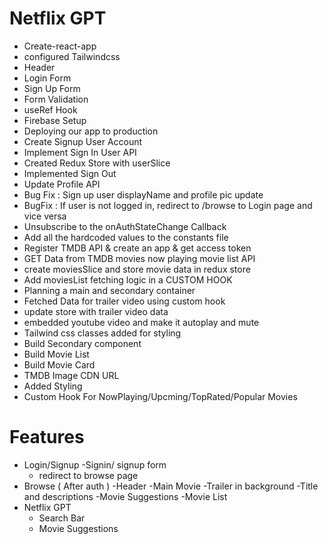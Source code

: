# Netflix GPT

- Create-react-app
- configured Tailwindcss
- Header
- Login Form
- Sign Up Form
- Form Validation
- useRef Hook
- Firebase Setup
- Deploying our app to production
- Create Signup User Account
- Implement Sign In User API
- Created Redux Store with userSlice
- Implemented Sign Out
- Update Profile API
- Bug Fix : Sign up user displayName and profile pic update
- BugFix : If user is not logged in, redirect to /browse to Login page and vice versa
- Unsubscribe to the onAuthStateChange Callback
- Add all the hardcoded values to the constants file
- Register TMDB API & create an app & get access token
- GET Data from TMDB movies now playing movie list API
- create moviesSlice and store movie data in redux store
- Add moviesList fetching logic in a CUSTOM HOOK
- Planning a main and secondary container
- Fetched Data for trailer video using custom hook
- update store with trailer video data
- embedded youtube video and make it autoplay and mute
- Tailwind css classes added for styling
- Build Secondary component
- Build Movie List
- Build Movie Card
- TMDB Image CDN URL
- Added Styling
- Custom Hook For NowPlaying/Upcming/TopRated/Popular Movies

# Features

- Login/Signup
  -Signin/ signup form
  - redirect to browse page
- Browse ( After auth )
  -Header
  -Main Movie
  -Trailer in background
  -Title and descriptions
  -Movie Suggestions
  -Movie List
- Netflix GPT
  - Search Bar
  - Movie Suggestions
